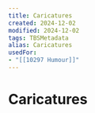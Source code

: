 ```yaml
---
title: Caricatures
created: 2024-12-02
modified: 2024-12-02
tags: TBSMetadata
alias: Caricatures
usedFor:
- "[[10297 Humour]]"
---
```

# Caricatures
